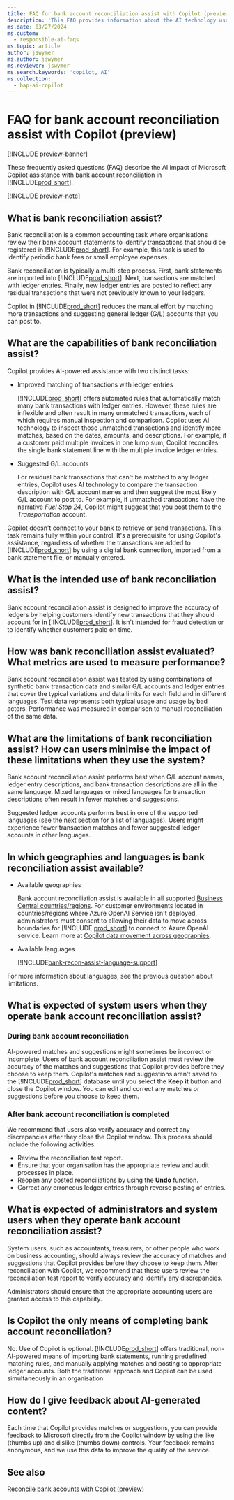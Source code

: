```yaml
---
title: FAQ for bank account reconciliation assist with Copilot (preview)
description: 'This FAQ provides information about the AI technology used for reconciling bank accounts and statements in Business Central. It includes key considerations and details about how AI is used, how it was tested and evaluated, and any specific limitations.'
ms.date: 03/27/2024
ms.custom:
  - responsible-ai-faqs
ms.topic: article
author: jswymer
ms.author: jswymer
ms.reviewer: jswymer
ms.search.keywords: 'copilot, AI'
ms.collection:
  - bap-ai-copilot
---
```


# <a name="faq-for-bank-account-reconciliation-assist-with-copilot-preview"></a>FAQ for bank account reconciliation assist with Copilot (preview)

[!INCLUDE [preview-banner](~/../shared-content/shared/preview-includes/preview-banner.md)]

These frequently asked questions (FAQ) describe the AI impact of Microsoft Copilot assistance with bank account reconciliation in [!INCLUDE[prod_short](includes/prod_short.md)].

[!INCLUDE [preview-note](~/../shared-content/shared/preview-includes/production-ready-preview-dynamics365.md)]

## <a name="what-is-bank-reconciliation-assist"></a>What is bank reconciliation assist?

Bank reconciliation is a common accounting task where organisations review their bank account statements to identify transactions that should be registered in [!INCLUDE[prod_short](includes/prod_short.md)]. For example, this task is used to identify periodic bank fees or small employee expenses.

Bank reconciliation is typically a multi-step process. First, bank statements are imported into [!INCLUDE[prod_short](includes/prod_short.md)]. Next, transactions are matched with ledger entries. Finally, new ledger entries are posted to reflect any residual transactions that were not previously known to your ledgers.

Copilot in [!INCLUDE[prod_short](includes/prod_short.md)] reduces the manual effort by matching more transactions and suggesting general ledger (G/L) accounts that you can post to.

## <a name="what-are-the-capabilities-of-bank-reconciliation-assist"></a>What are the capabilities of bank reconciliation assist?

Copilot provides AI-powered assistance with two distinct tasks:

- Improved matching of transactions with ledger entries

    [!INCLUDE[prod_short](includes/prod_short.md)] offers automated rules that automatically match many bank transactions with ledger entries. However, these rules are inflexible and often result in many unmatched transactions, each of which requires manual inspection and comparison. Copilot uses AI technology to inspect those unmatched transactions and identify more matches, based on the dates, amounts, and descriptions. For example, if a customer paid multiple invoices in one lump sum, Copilot reconciles the single bank statement line with the multiple invoice ledger entries.

- Suggested G/L accounts

    For residual bank transactions that can't be matched to any ledger entries, Copilot uses AI technology to compare the transaction description with G/L account names and then suggest the most likely G/L account to post to. For example, if unmatched transactions have the narrative *Fuel Stop 24*, Copilot might suggest that you post them to the *Transportation* account.

Copilot doesn't connect to your bank to retrieve or send transactions. This task remains fully within your control. It's a prerequisite for using Copilot's assistance, regardless of whether the transactions are added to [!INCLUDE[prod_short](includes/prod_short.md)] by using a digital bank connection, imported from a bank statement file, or manually entered.

## <a name="what-is-the-intended-use-of-bank-reconciliation-assist"></a>What is the intended use of bank reconciliation assist?

Bank account reconciliation assist is designed to improve the accuracy of ledgers by helping customers identify new transactions that they should account for in [!INCLUDE[prod_short](includes/prod_short.md)]. It isn't intended for fraud detection or to identify whether customers paid on time.

## <a name="how-was-bank-reconciliation-assist-evaluated-what-metrics-are-used-to-measure-performance"></a>How was bank reconciliation assist evaluated? What metrics are used to measure performance?

Bank account reconciliation assist was tested by using combinations of synthetic bank transaction data and similar G/L accounts and ledger entries that cover the typical variations and data limits for each field and in different languages. Test data represents both typical usage and usage by bad actors. Performance was measured in comparison to manual reconciliation of the same data.

## <a name="what-are-the-limitations-of-bank-reconciliation-assist-how-can-users-minimize-the-impact-of-these-limitations-when-they-use-the-system"></a>What are the limitations of bank reconciliation assist? How can users minimise the impact of these limitations when they use the system?

Bank account reconciliation assist performs best when G/L account names, ledger entry descriptions, and bank transaction descriptions are all in the same language. Mixed languages or mixed languages for transaction descriptions often result in fewer matches and suggestions.

Suggested ledger accounts performs best in one of the supported languages (see the next section for a list of languages). Users might experience fewer transaction matches and fewer suggested ledger accounts in other languages.

## <a name="in-which-geographies-and-languages-is-bank-reconciliation-assist-available"></a>In which geographies and languages is bank reconciliation assist available?

- Available geographies

  Bank account reconciliation assist is available in all supported [Business Central countries/regions](/dynamics365/business-central/dev-itpro/compliance/apptest-countries-and-translations). For customer environments located in countries/regions where Azure OpenAI Service isn't deployed, administrators must consent to allowing their data to move across boundaries for [!INCLUDE [prod_short](includes/prod_short.md)] to connect to Azure OpenAI service. Learn more at [Copilot data movement across geographies](ai-copilot-data-movement.md).

- Available languages

  [!INCLUDE[bank-recon-assist-language-support](includes/bank-recon-assist-language-support.md)]

For more information about languages, see the previous question about limitations.

## <a name="what-is-expected-of-system-users-when-they-operate-bank-account-reconciliation-assist"></a>What is expected of system users when they operate bank account reconciliation assist?

### <a name="during-bank-account-reconciliation"></a>During bank account reconciliation

AI-powered matches and suggestions might sometimes be incorrect or incomplete. Users of bank account reconciliation assist must review the accuracy of the matches and suggestions that Copilot provides before they choose to keep them. Copilot's matches and suggestions aren't saved to the [!INCLUDE[prod_short](includes/prod_short.md)] database until you select the **Keep it** button and close the Copilot window. You can edit and correct any matches or suggestions before you choose to keep them.

### <a name="after-bank-account-reconciliation-is-completed"></a>After bank account reconciliation is completed

We recommend that users also verify accuracy and correct any discrepancies after they close the Copilot window. This process should include the following activities:

- Review the reconciliation test report.
- Ensure that your organisation has the appropriate review and audit processes in place.
- Reopen any posted reconciliations by using the **Undo** function.
- Correct any erroneous ledger entries through reverse posting of entries.

## <a name="what-is-expected-of-administrators-and-system-users-when-they-operate-bank-account-reconciliation-assist"></a>What is expected of administrators and system users when they operate bank account reconciliation assist?

System users, such as accountants, treasurers, or other people who work on business accounting, should always review the accuracy of matches and suggestions that Copilot provides before they choose to keep them. After reconciliation with Copilot, we recommend that these users review the reconciliation test report to verify accuracy and identify any discrepancies.

Administrators should ensure that the appropriate accounting users are granted access to this capability.

## <a name="is-copilot-the-only-means-of-completing-bank-account-reconciliation"></a>Is Copilot the only means of completing bank account reconciliation?

No. Use of Copilot is optional. [!INCLUDE[prod_short](includes/prod_short.md)] offers traditional, non-AI-powered means of importing bank statements, running predefined matching rules, and manually applying matches and posting to appropriate ledger accounts. Both the traditional approach and Copilot can be used simultaneously in an organisation.

## <a name="how-do-i-give-feedback-about-ai-generated-content"></a>How do I give feedback about AI-generated content?

Each time that Copilot provides matches or suggestions, you can provide feedback to Microsoft directly from the Copilot window by using the like (thumbs up) and dislike (thumbs down) controls. Your feedback remains anonymous, and we use this data to improve the quality of the service.

## <a name="see-also"></a>See also

[Reconcile bank accounts with Copilot (preview)](bank-reconciliation-with-copilot.md)
